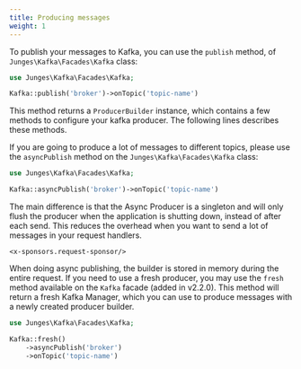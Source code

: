 ```yaml
---
title: Producing messages
weight: 1
---
```


To publish your messages to Kafka, you can use the `publish` method, of `Junges\Kafka\Facades\Kafka` class:

```php
use Junges\Kafka\Facades\Kafka;

Kafka::publish('broker')->onTopic('topic-name')
```

This method returns a `ProducerBuilder` instance, which contains a few methods to configure your kafka producer. 
The following lines describes these methods.

If you are going to produce a lot of messages to different topics, please use the `asyncPublish` method on the `Junges\Kafka\Facades\Kafka` class:

```php
use Junges\Kafka\Facades\Kafka;

Kafka::asyncPublish('broker')->onTopic('topic-name')
```

The main difference is that the Async Producer is a singleton and will only flush the producer when the application is shutting down, instead of after each send. 
This reduces the overhead when you want to send a lot of messages in your request handlers.

```+parse
<x-sponsors.request-sponsor/>
```

When doing async publishing, the builder is stored in memory during the entire request. If you need to use a fresh producer, you may use the `fresh` method
available on the `Kafka` facade (added in v2.2.0). This method will return a fresh Kafka Manager, which you can use to produce messages with a newly created producer builder.


```php
use Junges\Kafka\Facades\Kafka;

Kafka::fresh()
    ->asyncPublish('broker')
    ->onTopic('topic-name')
```